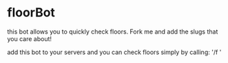# floorBot

this bot allows you to quickly check floors. Fork me and add the slugs that you care about!

add this bot to your servers and you can check floors simply by calling: '/f <key>'